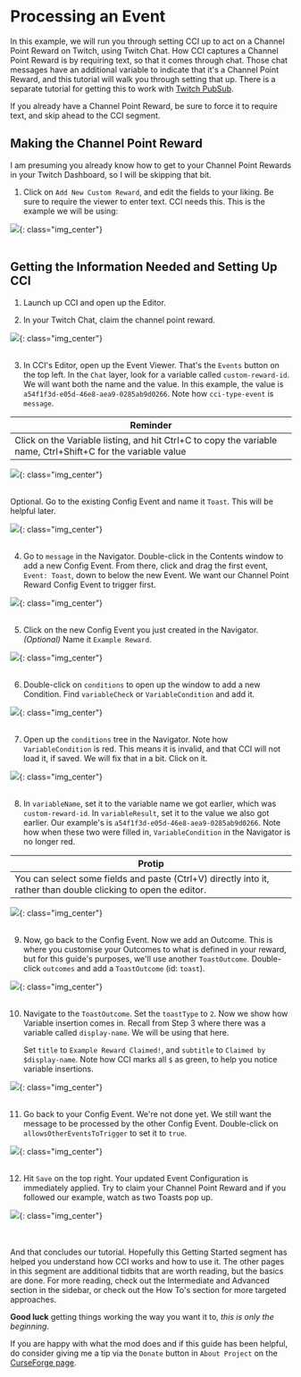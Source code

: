 Processing an Event
===================

In this example, we will run you through setting CCI up to act on a Channel Point Reward on Twitch, using Twitch Chat. How CCI captures a Channel Point Reward is by requiring text, so that it comes through chat. Those chat messages have an additional variable to indicate that it's a Channel Point Reward, and this tutorial will walk you through setting that up. There is a separate tutorial for getting this to work with [Twitch PubSub](../../howto/twitchchannelpointreward/).

If you already have a Channel Point Reward, be sure to force it to require text, and skip ahead to the CCI segment.

## Making the Channel Point Reward

I am presuming you already know how to get to your Channel Point Rewards in your Twitch Dashboard, so I will be skipping that bit.

1. Click on `Add New Custom Reward`, and edit the fields to your liking. Be sure to require the viewer to enter text. CCI needs this. This is the example we will be using:

![](./images/processingevent/channelreward.png){: class="img_center"}
<br />
<br />

## Getting the Information Needed and Setting Up CCI

1. Launch up CCI and open up the Editor. 

2. In your Twitch Chat, claim the channel point reward.

![](./images/processingevent/rewardredeemed.png){: class="img_center"}
<br />
<br />

3. In CCI's Editor, open up the Event Viewer. That's the `Events` button on the top left. In the `Chat` layer, look for a variable called `custom-reward-id`. We will want both the name and the value. In this example, the value is `a54f1f3d-e05d-46e8-aea9-0285ab9d0266`. Note how `cci-type-event` is `message`.

| Reminder                                                                                                     |
| ------------------------------------------------------------------------------------------------------------ |
| Click on the Variable listing, and hit Ctrl+C to copy the variable name, Ctrl+Shift+C for the variable value |

![](./images/processingevent/eventviewer.png){: class="img_center"}
<br />
<br />

Optional. Go to the existing Config Event and name it `Toast`. This will be helpful later.

![](./images/processingevent/renametoast.png){: class="img_center"}
<br />
<br />

4. Go to `message` in the Navigator. Double-click in the Contents window to add a new Config Event. From there, click and drag the first event, `Event: Toast`, down to below the new Event. We want our Channel Point Reward Config Event to trigger first.

![](./images/processingevent/addevent.png){: class="img_center"}
<br />
<br />

5. Click on the new Config Event you just created in the Navigator. *(Optional)* Name it `Example Reward`.

![](./images/processingevent/examplerewardbase.png){: class="img_center"}
<br />
<br />

6. Double-click on `conditions` to open up the window to add a new Condition. Find `variableCheck` or `VariableCondition` and add it. 

![](./images/processingevent/addcondition.png){: class="img_center"}
<br />
<br />

7. Open up the `conditions` tree in the Navigator. Note how `VariableCondition` is red. This means it is invalid, and that CCI will not load it, if saved. We will fix that in a bit. Click on it.

![](./images/processingevent/examplerewardcondition.png){: class="img_center"}
<br />
<br />

8. In `variableName`, set it to the variable name we got earlier, which was `custom-reward-id`. In `variableResult`, set it to the value we also got earlier. Our example's is `a54f1f3d-e05d-46e8-aea9-0285ab9d0266`. Note how when these two were filled in, `VariableCondition` in the Navigator is no longer red.

| Protip                                                                                                          |
| --------------------------------------------------------------------------------------------------------------- |
| You can select some fields and paste (Ctrl+V) directly into it, rather than double clicking to open the editor. |

![](./images/processingevent/variablecheckvalues.png){: class="img_center"}
<br />
<br />

9. Now, go back to the Config Event. Now we add an Outcome. This is where you customise your Outcomes to what is defined in your reward, but for this guide's purposes, we'll use another `ToastOutcome`. Double-click `outcomes` and add a `ToastOutcome` (id: `toast`).

![](./images/processingevent/addoutcome.png){: class="img_center"}
<br />
<br />

10. Navigate to the `ToastOutcome`. Set the `toastType` to `2`. Now we show how Variable insertion comes in. Recall from Step 3 where there was a variable called `display-name`. We will be using that here.

    Set `title` to `Example Reward Claimed!`, and `subtitle` to `Claimed by $display-name`. Note how CCI marks all `$` as green, to help you notice variable insertions.
    
![](./images/processingevent/toastoutcome.png){: class="img_center"}
<br />
<br />

11. Go back to your Config Event. We're not done yet. We still want the message to be processed by the other Config Event. Double-click on `allowsOtherEventsToTrigger` to set it to `true`.

![](./images/processingevent/examplerewardsc.png){: class="img_center"}
<br />
<br />

12. Hit `Save` on the top right. Your updated Event Configuration is immediately applied. Try to claim your Channel Point Reward and if you followed our example, watch as two Toasts pop up.

![](./images/processingevent/itworked.png){: class="img_center"}
<br />
<br />
<br />

And that concludes our tutorial. Hopefully this Getting Started segment has helped you understand how CCI works and how to use it. The other pages in this segment are additional tidbits that are worth reading, but the basics are done. For more reading, check out the Intermediate and Advanced section in the sidebar, or check out the How To's section for more targeted approaches.

**Good luck** getting things working the way you want it to, _this is only the beginning_. 

If you are happy with what the mod does and if this guide has been helpful, do consider giving me a tip via the `Donate` button in `About Project` on the [CurseForge page](https://www.curseforge.com/minecraft/mc-mods/content-creator-integration/).
